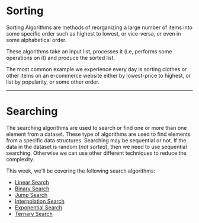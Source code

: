 # Sorting
Sorting Algorithms are methods of reorganizing a large number of items into some specific order such as highest to lowest, or vice-versa, or even in some alphabetical order.

These algorithms take an input list, processes it (i.e, performs some operations on it) and produce the sorted list.

The most common example we experience every day is sorting clothes or other items on an e-commerce website either by lowest-price to highest, or list by popularity, or some other order.


---
# Searching
The searching algorithms are used to search or find one or more than one element from a dataset. These type of algorithms are used to find elements from a specific data structures.
Searching may be sequential or not. If the data in the dataset is random (_not sorted_), then we need to use sequential searching. Otherwise we can use other different techniques to reduce the complexity.  

This week, we'll be covering the following search algorithms: 
* [Linear Search]()
* [Binary Search]()
* [Jump Search]()
* [Interpolation Search]()
* [Exponential Search]()
* [Ternary Search]()
